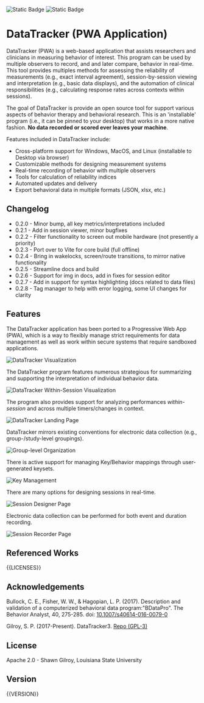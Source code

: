 ![Static Badge](https://img.shields.io/badge/Version-{{VERSION_NUMBER}}-blue) ![Static Badge](https://img.shields.io/badge/License-Apache_2.0-purple)

# DataTracker (PWA Application)

DataTracker (PWA) is a web-based application that assists researchers and clinicians in measuring behavior of interest. This program can be used by multiple observers to record, and and later compare, behavior in real-time. This tool provides multiples methods for assessing the reliability of measurements (e.g., exact interval agreement), session-by-session viewing and interpretation (e.g., basic data displays), and the automation of clinical responsibilities (e.g., calculating response rates across contexts within sessions).

The goal of DataTracker is provide an open source tool for support various aspects of behavior therapy and behavioral research. This is an 'installable' program (i.e., it can be pinned to your desktop) that works in a more native fashion. **No data recorded or scored ever leaves your machine**.

Features included in DataTracker include:

- Cross-platform support for Windows, MacOS, and Linux (installable to Desktop via browser)
- Customizable methods for designing measurement systems
- Real-time recording of behavior with multiple observers
- Tools for calculation of reliability indices
- Automated updates and delivery
- Export behavioral data in multiple formats (JSON, xlsx, etc.)

## Changelog

- 0.2.0 - Minor bump, all key metrics/interpretations included
- 0.2.1 - Add in session viewer, minor bugfixes
- 0.2.2 - Filter functionality to screen out mobile hardware (not presently a priority)
- 0.2.3 - Port over to Vite for core build (full offline)
- 0.2.4 - Bring in wakelocks, screen/route transitions, to mirror native functionality
- 0.2.5 - Streamline docs and build
- 0.2.6 - Support for img in docs, add in fixes for session editor
- 0.2.7 - Add in support for syntax highlighting (docs related to data files)
- 0.2.8 - Tag manager to help with error logging, some UI changes for clarity

## Features

The DataTracker application has been ported to a Progressive Web App (PWA), which is a way to flexibly manage strict requirements for data management as well as work within secure systems that require sandboxed applications.

![DataTracker Visualization](screenshots/landing_page.png 'DataTracker Options for Data Display')

The DataTracker program features numerous strategious for summarizing and supporting the interpretation of individual behavior data.

![DataTracker Within-Session Visualization](screenshots/within_session_preview.png 'DataTracker Options for Within-Session Data Display')

The program also provides support for analyzing performances _within-session_ and across multiple timers/changes in context.

![DataTracker Landing Page](screenshots/landing_page.png 'DataTracker Home Page')

DataTracker mirrors existing conventions for electronic data collection (e.g., group-/study-level groupings).

![Group-level Organization](screenshots/group_editor.png 'Participant Organization')

There is active support for managing Key/Behavior mappings through user-generated keysets.

![Key Management](screenshots/key_editor.png 'Editor for Keyboards')

There are many options for designing sessions in real-time.

![Session Designer Page](screenshots/session_designer.png 'Session Designer')

Electronic data collection can be performed for both event and duration recording.

![Session Recorder Page](screenshots/group_editor.png 'Session Recorder')

## Referenced Works

{{LICENSES}}

## Acknowledgements

Bullock, C. E., Fisher, W. W., & Hagopian, L. P. (2017). Description and validation of a computerized behavioral data program:"BDataPro". The Behavior Analyst, 40, 275-285. doi: [10.1007/s40614-016-0079-0](https://doi.org/10.1007%2Fs40614-016-0079-0)

Gilroy, S. P. (2017-Present). DataTracker3. [Repo (GPL-3)](https://github.com/miyamot0/DataTracker3)

## License

Apache 2.0 - Shawn Gilroy, Louisiana State University

## Version

{{VERSION}}
